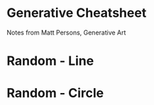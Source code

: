 # Generative Cheatsheet
Notes from Matt Persons, Generative Art

# Random - Line

# Random - Circle
